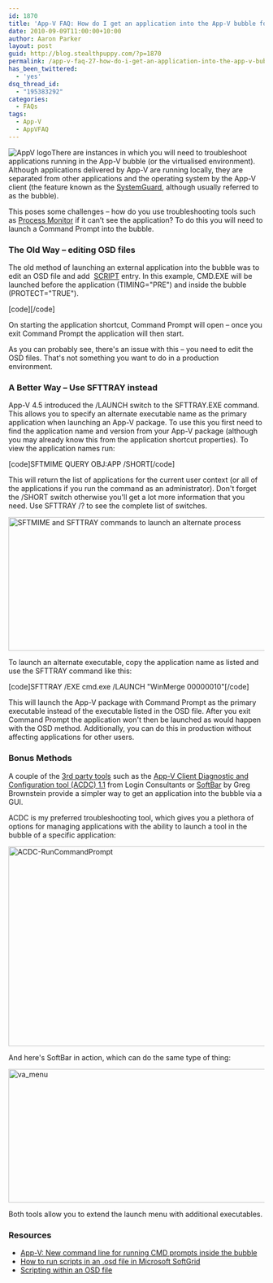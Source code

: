 ```yaml
---
id: 1870
title: 'App-V FAQ: How do I get an application into the App-V bubble for troubleshooting?'
date: 2010-09-09T11:00:00+10:00
author: Aaron Parker
layout: post
guid: http://blog.stealthpuppy.com/?p=1870
permalink: /app-v-faq-27-how-do-i-get-an-application-into-the-app-v-bubble-for-troubleshooting/
has_been_twittered:
  - 'yes'
dsq_thread_id:
  - "195383292"
categories:
  - FAQs
tags:
  - App-V
  - AppVFAQ
---
```

![AppV logo]({{site.baseurl}}/media/2010/06/AppVFAQLogo.png")There are instances in which you will need to troubleshoot applications running in the App-V bubble (or the virtualised environment). Although applications delivered by App-V are running locally, they are separated from other applications and the operating system by the App-V client (the feature known as the [SystemGuard](http://blogs.technet.com/b/appv/archive/2007/08/02/inside-the-grid-part-1.aspx), although usually referred to as the bubble).

This poses some challenges – how do you use troubleshooting tools such as [Process Monitor](http://technet.microsoft.com/en-us/sysinternals/bb896645.aspx) if it can’t see the application? To do this you will need to launch a Command Prompt into the bubble.

### The Old Way – editing OSD files

The old method of launching an external application into the bubble was to edit an OSD file and add  [SCRIPT](http://support.microsoft.com/kb/939085) entry. In this example, CMD.EXE will be launched before the application (TIMING="PRE") and inside the bubble (PROTECT="TRUE").

[code]<SCRIPT EVENT="LAUNCH" TIMING="PRE" PROTECT="TRUE" WAIT="TRUE" TIMEOUT="">  
<HREF>cmd.exe</HREF>  
</SCRIPT>[/code]

On starting the application shortcut, Command Prompt will open – once you exit Command Prompt the application will then start.

As you can probably see, there's an issue with this – you need to edit the OSD files. That's not something you want to do in a production environment.

### A Better Way – Use SFTTRAY instead

App-V 4.5 introduced the /LAUNCH switch to the SFTTRAY.EXE command. This allows you to specify an alternate executable name as the primary application when launching an App-V package. To use this you first need to find the application name and version from your App-V package (although you may already know this from the application shortcut properties). To view the application names run:

[code]SFTMIME QUERY OBJ:APP /SHORT[/code]

This will return the list of applications for the current user context (or all of the applications if you run the command as an administrator). Don't forget the /SHORT switch otherwise you'll get a lot more information that you need. Use SFTTRAY /? to see the complete list of switches.

<img style="background-image: none; padding-left: 0px; padding-right: 0px; display: inline; padding-top: 0px; border: 0px;" title="CommandPrompt-LaunchAppV" src="{{site.baseurl}}/media/2010/09/CommandPromptLaunchAppV_thumb.png" border="0" alt="SFTMIME and SFTTRAY commands to launch an alternate process" width="660" height="263" /> 

To launch an alternate executable, copy the application name as listed and use the SFTTRAY command like this:

[code]SFTTRAY /EXE cmd.exe /LAUNCH "WinMerge 00000010"[/code]

This will launch the App-V package with Command Prompt as the primary executable instead of the executable listed in the OSD file. After you exit Command Prompt the application won't then be launched as would happen with the OSD method. Additionally, you can do this in production without affecting applications for other users.

### Bonus Methods

A couple of the [3rd party tools]({{site.baseurl}}/virtualisation/app-v-faq-26-what-3rd-party-tools-are-there-for-managing-app-v) such as the [App-V Client Diagnostic and Configuration tool (ACDC) 1.1](http://www.loginconsultants.com/index.php?option=com_docman&task=doc_details&gid=69&Itemid=149) from Login Consultants or [SoftBar](http://www.jagtechnical.com/softbar/) by Greg Brownstein provide a simpler way to get an application into the bubble via a GUI.

ACDC is my preferred troubleshooting tool, which gives you a plethora of options for managing applications with the ability to launch a tool in the bubble of a specific application:

<img style="background-image: none; padding-left: 0px; padding-right: 0px; display: inline; padding-top: 0px; border: 0px;" title="ACDC-RunCommandPrompt" src="{{site.baseurl}}/media/2010/09/ACDCRunCommandPrompt_thumb.png" border="0" alt="ACDC-RunCommandPrompt" width="660" height="393" /> 

And here's SoftBar in action, which can do the same type of thing:

<img style="background-image: none; padding-left: 0px; padding-right: 0px; display: inline; padding-top: 0px; border: 0px;" title="va_menu" src="{{site.baseurl}}/media/2010/09/va_menu.jpg" border="0" alt="va_menu" width="631" height="263" /> 

Both tools allow you to extend the launch menu with additional executables.

### Resources

  * [App-V: New command line for running CMD prompts inside the bubble](http://blogs.technet.com/b/appv/archive/2008/09/25/app-v-new-command-line-for-running-cmd-prompts-inside-the-bubble.aspx)
  * [How to run scripts in an .osd file in Microsoft SoftGrid](http://support.microsoft.com/kb/939085)
  * [Scripting within an OSD file](http://blogs.technet.com/b/appv/archive/2007/10/11/scripting-within-an-osd-file.aspx)